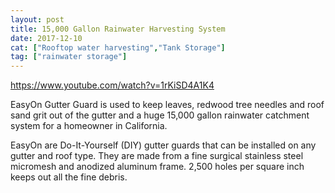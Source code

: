 ```yaml
---
layout: post
title: 15,000 Gallon Rainwater Harvesting System
date: 2017-12-10
cat: ["Rooftop water harvesting","Tank Storage"]
tag: ["rainwater storage"]
---
```


https://www.youtube.com/watch?v=1rKiSD4A1K4

EasyOn Gutter Guard is used to keep leaves, redwood tree needles and roof sand grit out of the gutter and a huge 15,000 gallon rainwater catchment system for a homeowner in California.

EasyOn are Do-It-Yourself (DIY) gutter guards that can be installed on any gutter and roof type. They are made from a fine surgical stainless steel micromesh and anodized aluminum frame. 2,500 holes per square inch keeps out all the fine debris.